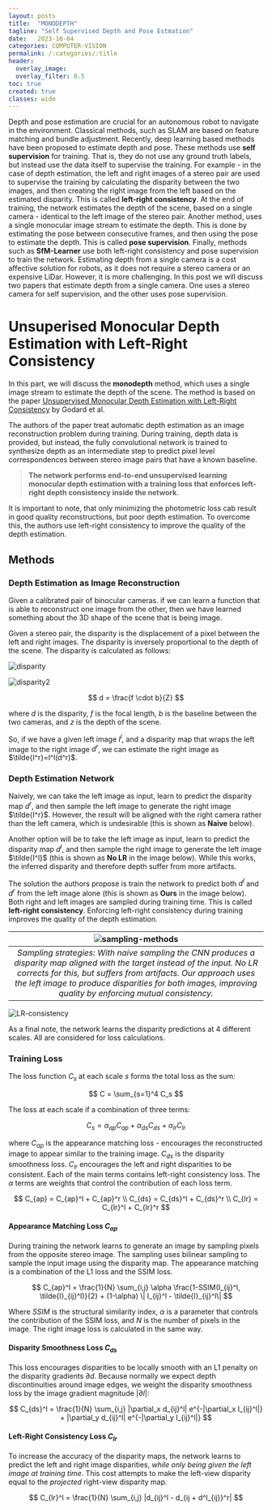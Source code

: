 ```yaml
---
layout: posts
title:  "MONODEPTH"
tagline: "Self Supervised Depth and Pose Estmation"
date:   2023-10-04
categories: COMPUTER-VISION
permalink: /:categories/:title
header:
  overlay_image: 
  overlay_filter: 0.5
toc: true
created: true
classes: wide
---
```


Depth and pose estimation are crucial for an autonomous robot to navigate in the environment. Classical methods, such as SLAM are based on feature matching and bundle adjustment. Recently, deep learning based methods have been proposed to estimate depth and pose. These methods use **self supervision** for training. That is, they do not use any ground truth labels, but instead use the data itself to supervise the training. For example - in the case of depth estimation, the left and right images of a stereo pair are used to supervise the training by calculating the disparity between the two images, and then creating the right image from the left based on the estimated disparity. This is called **left-right consistency**. At the end of training, the network estimates the depth of the scene, based on a single camera - identical to the left image of the stereo pair. Another method, uses a single monocular image stream to estimate the depth. This is done by estimating the pose between consecutive frames, and then using the pose to estimate the depth. This is called **pose supervision**. Finally, methods such as **SfM-Learner** use both left-right consistency and pose supervision to train the network.
Estimating depth from a single camera is a cost affective solution for robots, as it does not require a stereo camera or an expensive LiDar. However, it is more challenging. In this post we will discuss two papers that estimate depth from a single camera. One uses a stereo camera for self supervision, and the other uses pose supervision. 


# Unsuperised Monocular Depth Estimation with Left-Right Consistency

In this part, we will discuss the **monodepth** method, which uses a single image stream to estimate the depth of the scene. The method is based on the paper [Unsupervised Monocular Depth Estimation with Left-Right Consistency](https://arxiv.org/pdf/1609.03677.pdf) by Godard et al. 

The authors of the paper treat automatic depth estimation as an image reconstruction problem during training. During training, depth data is provided, but instead, the fully convolutional network is trained to synthesize depth as an intermediate step to predict pixel level correspondences between stereo image pairs that have a known baseline.

> **The network performs end-to-end unsupervised learning monocular depth estimation with a training  loss that enforces left-right depth consistency inside the network.**

It is important to note, that only minimizing the photometric loss cab result in good quality reconstructions, but poor depth estimation. To overcome this, the authors use left-right consistency to improve the quality of the depth estimation. 

## Methods
### Depth Estimation as Image Reconstruction
Given a calibrated pair of binocular cameras. if we can learn a function that is able to reconstruct one image from the other, then we have learned something about the 3D shape of the scene that is being image. 

Given a stereo pair, the disparity is the displacement of a pixel between the left and right images. The disparity is inversely proportional to the depth of the scene. The disparity is calculated as follows:

![disparity](/assets/images/monodepth/disparity.png)

![disparity2](/assets/images/monodepth/disparity2.png)



$$ 
d = \frac{f \cdot b}{Z}
$$

where $d$ is the disparity, $f$ is the focal length, $b$ is the baseline between the two cameras, and $z$ is the depth of the scene.

So, if we have a given left image $I^l$, and a disparity map that wraps the left image to the right image $d^r$, we can estimate the right image as $\tilde{I^r}=I^l(d^r)$.

### Depth Estimation Network
Naively, we can take the left image as input, learn to predict the disparity map $d^r$, and then sample the left image to generate the right image $\tilde{I^r}$. However, the result will be aligned with the right camera rather than the left camera, which is undesirable (this is shown as **Naive** below).

Another option will be to take the left image as input, learn to predict the disparity map $d^l$, and then sample the right image to generate the left image $\tilde{I^l}$ (this is shown as **No LR** in the image below). While this works, the inferred disparity and therefore depth suffer from more artifacts. 

The solution the authors propose is train the network to predict both $d^l$ and $d^r$ from the left image alone (this is shown as **Ours** in the image below). Both right and left images are sampled during training time. This is called **left-right consistency**. Enforcing left-right consistency during training improves the quality of the depth estimation.

| ![sampling-methods](/assets/images/monodepth/sampling-methods.png) | 
|:--:|
| *Sampling strategies: With naive sampling the CNN produces a disparity map aligned with the target instead of the input. No LR corrects for this, but suffers from artifacts. Our approach uses the left image to produce disparities for both images, improving quality by enforcing mutual consistency.* |

![LR-consistency](/assets/images/monodepth/LR-consistency.png)

As a final note, the network learns the disparity predictions at 4 different scales. All are considered for loss calculations. 

### Training Loss
The loss function $C_s$ at each scale $s$ forms the total loss as the sum:

$$
C = \sum_{s=1}^4 C_s
$$

The loss at each scale if a combination of three terms:

$$ 
C_s = \alpha_{ap} C_{ap} + \alpha_{ds} C_{ds} + \alpha_{lr} C_{lr}
$$

where $C_{ap}$ is the appearance matching loss - encourages the reconstructed image to appear similar to the training image. $C_{ds}$ is the disparity smoothness loss. $C_{lr}$ encourages the left and right disparities to be consistent. Each of the main terms contains left-right consistency loss. The $\alpha$ terms are weights that control the contribution of each loss term.

$$
C_{ap} = C_{ap}^l + C_{ap}^r
\\ C_{ds} = C_{ds}^l + C_{ds}^r
\\ C_{lr} = C_{lr}^l + C_{lr}^r
$$

#### **Appearance Matching Loss $C_{ap}$**
During training the network learns to generate an image by sampling pixels from the opposite stereo image. The sampling uses bilinear sampling to sample the input image using the disparity map. The appearance matching is a combination of the L1 loss and the SSIM loss.

$$
C_{ap}^l = \frac{1}{N} \sum_{i,j} \alpha \frac{1-SSIM(I_{ij}^l, \tilde{I}_{ij}^l)}{2} + (1-\alpha) \| I_{ij}^l - \tilde{I}_{ij}^l\|
$$

Where $SSIM$ is the structural similarity index, $\alpha$ is a parameter that controls the contribution of the SSIM loss, and $N$ is the number of pixels in the image. The right image loss is calculated in the same way.

#### **Disparity Smoothness Loss $C_{ds}$**
This loss encourages disparities to be locally smooth with an L1 penalty on the disparity gradients $\partial d$. Because normally we expect depth discontinuities around image edges, we weight the disparity smoothness loss by the image gradient magnitude $|\partial I|$:

$$
C_{ds}^l = \frac{1}{N} \sum_{i,j} |\partial_x d_{ij}^l| e^{-|\partial_x I_{ij}^l|} + |\partial_y d_{ij}^l| e^{-|\partial_y I_{ij}^l|}
$$

#### **Left-Right Consistency Loss $C_{lr}$**
To increase the accuracy of the disparity maps, the network learns to predict the left and right image disparities, *while only being given the left image at training time*. This cost attempts to make the left-view disparity equal to the *projected* right-view disparity map.

$$
C_{lr}^l = \frac{1}{N} \sum_{i,j} |d_{ij}^l - d_{ij + d^l_{ij}}^r|
$$